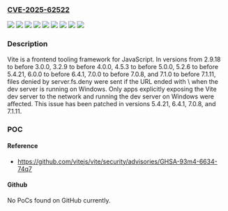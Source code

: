 ### [CVE-2025-62522](https://cve.mitre.org/cgi-bin/cvename.cgi?name=CVE-2025-62522)
![](https://img.shields.io/static/v1?label=Product&message=vite&color=blue)
![](https://img.shields.io/static/v1?label=Version&message=%3E%3D%202.9.18%2C%20%3C%203.0.0%20&color=brightgreen)
![](https://img.shields.io/static/v1?label=Version&message=%3E%3D%203.2.9%2C%20%3C%204.0.0%20&color=brightgreen)
![](https://img.shields.io/static/v1?label=Version&message=%3E%3D%204.5.3%2C%20%3C%205.0.0%20&color=brightgreen)
![](https://img.shields.io/static/v1?label=Version&message=%3E%3D%205.2.6%2C%20%3C%205.4.21%20&color=brightgreen)
![](https://img.shields.io/static/v1?label=Version&message=%3E%3D%206.0.0%2C%20%3C%206.4.1%20&color=brightgreen)
![](https://img.shields.io/static/v1?label=Version&message=%3E%3D%207.0.0%2C%20%3C%207.0.8%20&color=brightgreen)
![](https://img.shields.io/static/v1?label=Version&message=%3E%3D%207.1.0%2C%20%3C%207.1.11%20&color=brightgreen)
![](https://img.shields.io/static/v1?label=Vulnerability&message=CWE-22%3A%20Improper%20Limitation%20of%20a%20Pathname%20to%20a%20Restricted%20Directory%20('Path%20Traversal')&color=brightgreen)

### Description

Vite is a frontend tooling framework for JavaScript. In versions from 2.9.18 to before 3.0.0, 3.2.9 to before 4.0.0, 4.5.3 to before 5.0.0, 5.2.6 to before 5.4.21, 6.0.0 to before 6.4.1, 7.0.0 to before 7.0.8, and 7.1.0 to before 7.1.11, files denied by server.fs.deny were sent if the URL ended with \ when the dev server is running on Windows. Only apps explicitly exposing the Vite dev server to the network and running the dev server on Windows were affected. This issue has been patched in versions 5.4.21, 6.4.1, 7.0.8, and 7.1.11.

### POC

#### Reference
- https://github.com/vitejs/vite/security/advisories/GHSA-93m4-6634-74q7

#### Github
No PoCs found on GitHub currently.

